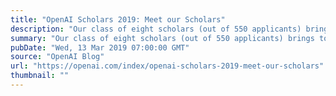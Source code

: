 ```yaml
---
title: "OpenAI Scholars 2019: Meet our Scholars"
description: "Our class of eight scholars (out of 550 applicants) brings together collective expertise in literature, philosophy, cell biology, statistics, economics, quantum physics, and business innovation."
summary: "Our class of eight scholars (out of 550 applicants) brings together collective expertise in literature, philosophy, cell biology, statistics, economics, quantum physics, and business innovation."
pubDate: "Wed, 13 Mar 2019 07:00:00 GMT"
source: "OpenAI Blog"
url: "https://openai.com/index/openai-scholars-2019-meet-our-scholars"
thumbnail: ""
---
```


